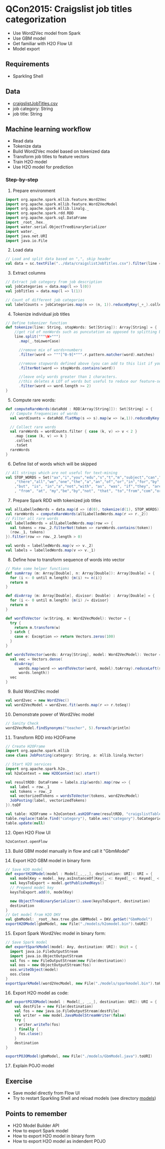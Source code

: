 # QCon2015: Craigslist job titles categorization

  - Use Word2Vec model from Spark
  - Use GBM model 
  - Get familiar with H2O Flow UI
  - Model export

## Requirements
  - Sparkling Shell

## Data
  - [craigslistJobTitles.csv](../../data/craigslistJobTitles.csv) 
   - job category: String
   - job title: String

## Machine learning workflow
  - Read data
  - Tokenize data
  - Build Word2Vec model based on tokenized data
  - Transform job titles to feature vectors
  - Train H2O model
  - Use H2O model for prediction

### Step-by-step

1. Prepare environment
```scala
import org.apache.spark.mllib.feature.Word2Vec
import org.apache.spark.mllib.feature.Word2VecModel
import org.apache.spark.mllib.linalg._
import org.apache.spark.rdd.RDD
import org.apache.spark.sql.DataFrame
import _root_.hex._
import water.serial.ObjectTreeBinarySerializer
import water._
import java.net.URI
import java.io.File
```

2. Load data
```scala
// Load and split data based on ",", skip header
val data = sc.textFile("../data/craigslistJobTitles.csv").filter(line => !line.contains("category")).map(d => d.split(','))
```

3. Extract columns
```scala
// Extract job category from job description
val jobCategories = data.map(l => l(0))
val jobTitles = data.map(l => l(1))

// Count of different job categories
val labelCounts = jobCategories.map(n => (n, 1)).reduceByKey(_+_).collect.mkString("\n")
```

4. Tokenize individual job titles
```scala
// Define tokenizer function
def tokenize(line: String, stopWords: Set[String]): Array[String] = {
    //get rid of nonWords such as puncutation as opposed to splitting by just " "
    line.split("""\W+""") 
      .map(_.toLowerCase)

      //remove mix of words+numbers
      .filter(word => """[^0-9]*""".r.pattern.matcher(word).matches)

      //remove stopwords defined above (you can add to this list if you want)
      .filterNot(word => stopWords.contains(word))

      //leave only words greater than 1 characters.
      //this deletes A LOT of words but useful to reduce our feature-set
      .filter(word => word.length >= 2)
}
```

5. Compute rare words:
```scala
def computeRareWords(dataRdd : RDD[Array[String]]): Set[String] = {
  // Compute frequencies of words
  val wordCounts = dataRdd.flatMap(s => s).map(w => (w,1)).reduceByKey(_ + _)

  // Collect rare words
  val rareWords = wordCounts.filter { case (k, v) => v < 2 }
    .map {case (k, v) => k }
    .collect
    .toSet
  rareWords
}
```

6. Define list of words which will be skipped
```scala
// All strings which are not useful for text-mining
val STOP_WORDS = Set("ax","i","you","edu","s","t","m","subject","can","lines","re","what"
    ,"there","all","we","one","the","a","an","of","or","in","for","by","on"
    ,"but", "is", "in","a","not","with", "as", "was", "if","they", "are", "this", "and", "it", "have"
    , "from", "at", "my","be","by","not", "that", "to","from","com","org","like","likes","so")

```
7. Prepare Spark RDD with tokenized job titles 
```scala
val allLabelledWords = data.map(d => (d(0), tokenize(d(1), STOP_WORDS)))
val rareWords = computeRareWords(allLabelledWords.map(r => r._2))
// Filter all rare words
val labelledWords = allLabelledWords.map(row => {
  val tokens = row._2.filterNot(token => rareWords.contains(token))
  (row._1, tokens)
}).filter(row => row._2.length > 0)

val words = labelledWords.map(v => v._2)
val labels = labelledWords.map(v => v._1)
```

8. Define how to transform sequence of words into vector
```scala
// Make some helper functions
def sumArray (m: Array[Double], n: Array[Double]): Array[Double] = {
  for (i <- 0 until m.length) {m(i) += n(i)}
  return m
}

def divArray (m: Array[Double], divisor: Double) : Array[Double] = {
  for (i <- 0 until m.length) {m(i) /= divisor}
  return m
}

def wordToVector (w:String, m: Word2VecModel): Vector = {
  try {
    return m.transform(w)
  } catch {
    case e: Exception => return Vectors.zeros(100)
  }
}

def wordsToVector(words: Array[String], model: Word2VecModel): Vector = {
  val vec = Vectors.dense(
    divArray(
      words.map(word => wordToVector(word, model).toArray).reduceLeft(sumArray),
      words.length))
  vec
}
```

9. Build Word2Vec model
```scala
val word2vec = new Word2Vec()
val word2VecModel = word2vec.fit(words.map(r => r.toSeq))
```

10. Demonstrate power of Word2Vec model
```scala
// Sanity Check
word2VecModel.findSynonyms("teacher", 5).foreach(println)
```

11. Transform RDD into H2OFrame
```scala 
// Create H2OFrame
import org.apache.spark.mllib
case class JobPosting(category: String, a: mllib.linalg.Vector)

// Start H2O services
import org.apache.spark.h2o._
val h2oContext = new H2OContext(sc).start()

val resultRDD: DataFrame = labels.zip(words).map(row => {
  val label = row._1
  val tokens = row._2
  val vectorizedTokens = wordsToVector(tokens, word2VecModel)
  JobPosting(label, vectorizedTokens)
}).toDF

val table: H2OFrame = h2oContext.asH2OFrame(resultRDD, "craigslistTable")
table.replace(table.find("category"), table.vec("category").toCategoricalVec).remove()
table.update(null)
```

12. Open H2O Flow UI
```scala
h2oContext.openFlow
```

13. Build GBM model manually in flow and call it "GbmModel"

14. Export H2O GBM model in binary form
```scala
// Save H2O model
def exportH2OModel(model : Model[_,_,_], destination: URI): URI = {
  val modelKey = model._key.asInstanceOf[Key[_ <: Keyed[_ <: Keyed[_ <: AnyRef]]]]
  val keysToExport = model.getPublishedKeys()
  // Prepend model key
  keysToExport.add(0, modelKey)

  new ObjectTreeBinarySerializer().save(keysToExport, destination)
  destination
}
// Get model from H2O DKV
val gbmModel: _root_.hex.tree.gbm.GBMModel = DKV.getGet("GbmModel")
exportH2OModel(gbmModel, new File("./models/h2omodel.bin").toURI)
```

15. Export Spark Word2Vec model in binary form:
```scala
// Save Spark model
def exportSparkModel(model: Any, destination: URI): Unit = {
  import java.io.FileOutputStream
  import java.io.ObjectOutputStream
  val fos = new FileOutputStream(new File(destination))
  val oos = new ObjectOutputStream(fos)
  oos.writeObject(model)
  oos.close
}
exportSparkModel(word2VecModel, new File("./models/sparkmodel.bin").toURI)
```

16. Export H2O model as code:
```scala
def exportPOJOModel(model : Model[_, _,_], destination: URI): URI = {
    val destFile = new File(destination)
    val fos = new java.io.FileOutputStream(destFile)
    val writer = new model.JavaModelStreamWriter(false)
    try {
      writer.writeTo(fos)
    } finally {
      fos.close()
    }
    destination
}

exportPOJOModel(gbmModel, new File("./models/GbmModel.java").toURI)
```

17. Explain POJO model


## Exercise
  - Save model directly from Flow UI
  - Try to restart Sparkling Shell and reload models (see directory [models](models))

## Points to remember
  - H2O Model Builder API
  - How to export Spark model
  - How to export H2O model in binary form
  - How to export H2O model as indendent POJO
  
